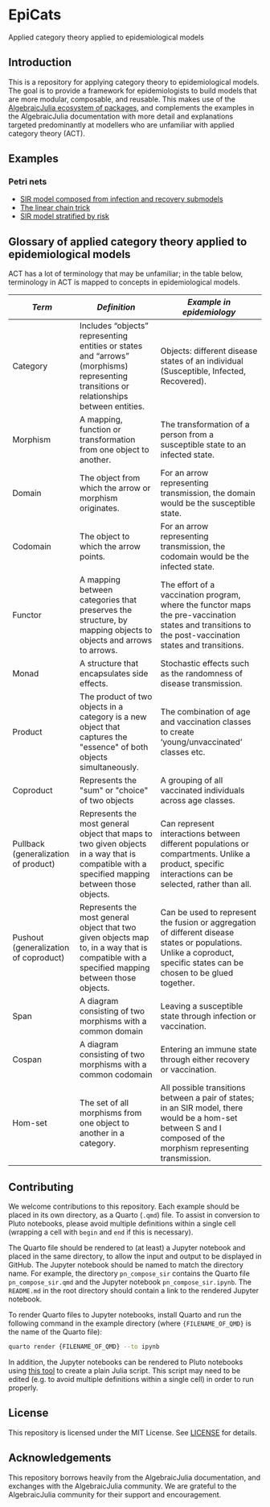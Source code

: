 # EpiCats
Applied category theory applied to epidemiological models 

## Introduction

This is a repository for applying category theory to epidemiological models. The goal is to provide a framework for epidemiologists to build models that are more modular, composable, and reusable. This makes use of the [AlgebraicJulia ecosystem of packages](https://algebraicjulia.org), and complements the examples in the AlgebraicJulia documentation with more detail and explanations targeted predominantly at modellers who are unfamiliar with applied category theory (ACT).

## Examples

### Petri nets
- [SIR model composed from infection and recovery submodels](https://github.com/epirecipes/EpiCats/blob/main/pn_compose_sir/pn_compose_sir.ipynb)
- [The linear chain trick](https://github.com/epirecipes/EpiCats/blob/main/pn_compose_sir_stages/pn_compose_sir_stages.ipynb)
- [SIR model stratified by risk](https://github.com/epirecipes/EpiCats/blob/main/pn_stratify_multigroup/pn_stratify_multigroup.ipynb)

## Glossary of applied category theory applied to epidemiological models

ACT has a lot of terminology that may be unfamiliar; in the table below, terminology in ACT is mapped to concepts in epidemiological models.

| *Term*                                    | *Definition*                                                                                                                                    | *Example in epidemiology*                                                                                                                                                |
| --------------------------------------- | --------------------------------------------------------------------------------------------------------------------------------------------- | ---------------------------------------------------------------------------------------------------------------------------------------------------------------------- |
| Category                                | Includes “objects” representing entities or states and “arrows” (morphisms) representing transitions or relationships between entities.       | Objects: different disease states of an individual (Susceptible, Infected, Recovered).                                                                                 |
| Morphism                                | A mapping, function or transformation from one object to another.                                                                             | The transformation of a person from a susceptible state to an infected state.                                                                                          |
| Domain                                  | The object from which the arrow or morphism originates.                                                                                       | For an arrow representing transmission, the domain would be the susceptible state.                                                                                     |
| Codomain                                | The object to which the arrow points.                                                                                                         | For an arrow representing transmission, the codomain would be the infected state.                                                                                      |
| Functor                                 | A mapping between categories that preserves the structure, by mapping objects to objects and arrows to arrows.                                | The effort of a vaccination program, where the functor maps the pre-vaccination states and transitions to the post-vaccination states and transitions.                 |
| Monad                                   | A structure that encapsulates side effects.                                                                                                   | Stochastic effects such as the randomness of disease transmission.                                                                                                     |
| Product                                 | The product of two objects in a category is a new object that captures the "essence" of both objects simultaneously.                          | The combination of age and vaccination classes to create ‘young/unvaccinated’ classes etc.                                                                             |
| Coproduct                               | Represents the "sum" or "choice" of two objects                                                                                               | A grouping of all vaccinated individuals across age classes.                                                                                                           |
| Pullback  (generalization of product)  | Represents the most general object that maps to two given objects in a way that is compatible with a specified mapping between those objects. | Can represent interactions between different populations or compartments. Unlike a product, specific interactions can be selected, rather than all.                    |
| Pushout (generalization of coproduct) | Represents the most general object that two given objects map to, in a way that is compatible with a specified mapping between those objects. | Can be used to represent the fusion or aggregation of different disease states or populations. Unlike a coproduct, specific states can be chosen to be glued together. |
| Span                                    | A diagram consisting of two morphisms with a common domain                                                                                    | Leaving a susceptible state through infection or vaccination.                                                                                                          |
| Cospan                                  | A diagram consisting of two morphisms with a common codomain                                                                                  | Entering an immune state through either recovery or vaccination.                                                                                                       |
| Hom-set                                 | The set of all morphisms from one object to another in a category.                                                                            | All possible transitions between a pair of states; in an SIR model, there would be a hom-set between S and I composed of the morphism representing transmission.       |

## Contributing

We welcome contributions to this repository. Each example should be placed in its own directory, as a Quarto (`.qmd`) file. To assist in conversion to Pluto notebooks, please avoid multiple definitions within a single cell (wrapping a cell with `begin` and `end` if this is necessary).

The Quarto file should be rendered to (at least) a Jupyter notebook and placed in the same directory, to allow the input and output to be displayed in GitHub. The Jupyter notebook should be named to match the directory name. For example, the directory `pn_compose_sir` contains the Quarto file `pn_compose_sir.qmd` and the Jupyter notebook `pn_compose_sir.ipynb`. The `README.md` in the root directory should contain a link to the rendered Jupyter notebook.

To render Quarto files to Jupyter notebooks, install Quarto and run the following command in the example directory (where `{FILENAME_OF_QMD}` is the name of the Quarto file):

```bash
quarto render {FILENAME_OF_QMD} --to ipynb
```

In addition, the Jupyter notebooks can be rendered to Pluto notebooks using [this tool](https://observablehq.com/@olivier_plas/pluto-jl-jupyter-conversion) to create a plain Julia script. This script may need to be edited (e.g. to avoid multiple definitions within a single cell) in order to run properly.

## License

This repository is licensed under the MIT License. See [LICENSE](LICENSE) for details.

## Acknowledgements

This repository borrows heavily from the AlgebraicJulia documentation, and exchanges with the AlgebraicJulia community. We are grateful to the AlgebraicJulia community for their support and encouragement.